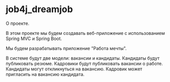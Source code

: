 # job4j_dreamjob

О проекте.

В этом проекте мы будем создавать веб-приложение с использованием Spring MVC и Spring Boot.

Мы будем разрабатывать приложение "Работа мечты".

В системе будут две модели: вакансии и кандидаты. 
Кандидаты будут публиковать резюме. Кадровики будут публиковать вакансии о работе.
Кандидаты могут откликнуться на вакансию. Кадровик может пригласить на вакансию кандидата.